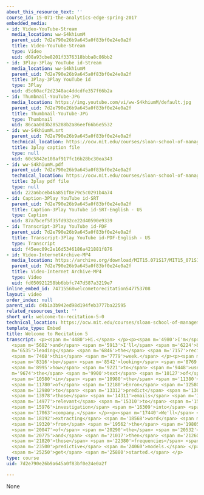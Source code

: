 ```yaml
---
about_this_resource_text: ''
course_id: 15-071-the-analytics-edge-spring-2017
embedded_media:
- id: Video-YouTube-Stream
  media_location: ww-S4khiumM
  parent_uid: 7d2e790e26b9a645a0f83bf0e24e0a2f
  title: Video-YouTube-Stream
  type: Video
  uid: d08a93cbe8201f3376318bbba8c86bb2
- id: 3Play-3Play YouTube id-Stream
  media_location: ww-S4khiumM
  parent_uid: 7d2e790e26b9a645a0f83bf0e24e0a2f
  title: 3Play-3Play YouTube id
  type: 3Play
  uid: d5c60acf2d2348ac4ddcdfe357f66b2a
- id: Thumbnail-YouTube-JPG
  media_location: https://img.youtube.com/vi/ww-S4khiumM/default.jpg
  parent_uid: 7d2e790e26b9a645a0f83bf0e24e0a2f
  title: Thumbnail-YouTube-JPG
  type: Thumbnail
  uid: 86caa0d3b285288b2a86eef66b6e5532
- id: ww-S4khiumM.srt
  parent_uid: 7d2e790e26b9a645a0f83bf0e24e0a2f
  technical_location: https://ocw.mit.edu/courses/sloan-school-of-management/15-071-the-analytics-edge-spring-2017/text-analytics/predictive-coding-bringing-text-analytics-to-the-courtroom-recitation/welcome-to-recitation-5-0/ww-S4khiumM.srt
  title: 3play caption file
  type: null
  uid: 60c5842e108af917fc16b28bc30ea343
- id: ww-S4khiumM.pdf
  parent_uid: 7d2e790e26b9a645a0f83bf0e24e0a2f
  technical_location: https://ocw.mit.edu/courses/sloan-school-of-management/15-071-the-analytics-edge-spring-2017/text-analytics/predictive-coding-bringing-text-analytics-to-the-courtroom-recitation/welcome-to-recitation-5-0/ww-S4khiumM.pdf
  title: 3play pdf file
  type: null
  uid: 222a6bceb46a851f8e79c5c0291b4a74
- id: Caption-3Play YouTube id-SRT
  parent_uid: 7d2e790e26b9a645a0f83bf0e24e0a2f
  title: Caption-3Play YouTube id-SRT-English - US
  type: Caption
  uid: 87a7bcef5f35fd932ce22d40590e9339
- id: Transcript-3Play YouTube id-PDF
  parent_uid: 7d2e790e26b9a645a0f83bf0e24e0a2f
  title: Transcript-3Play YouTube id-PDF-English - US
  type: Transcript
  uid: f45eec09c2e16d5346186a421881f876
- id: Video-InternetArchive-MP4
  media_location: https://archive.org/download/MIT15.071S17/MIT15_071S17_Session_5.4.01_300k.mp4
  parent_uid: 7d2e790e26b9a645a0f83bf0e24e0a2f
  title: Video-Internet Archive-MP4
  type: Video
  uid: fd050921258bb6bbfc747d587a3219e7
inline_embed_id: 74715568welcometorecitation547753708
layout: video
order_index: null
parent_uid: d4b1a3b942ed98d194feb3777ba22595
related_resources_text: ''
short_url: welcome-to-recitation-5-0
technical_location: https://ocw.mit.edu/courses/sloan-school-of-management/15-071-the-analytics-edge-spring-2017/text-analytics/predictive-coding-bringing-text-analytics-to-the-courtroom-recitation/welcome-to-recitation-5-0
template_type: Embed
title: Welcome to Recitation 5
transcript: <p><span m='4480'>Hi.</span> </p><p><span m='4980'>I'm</span> <span m='5291'>John,</span>
  <span m='5602'>and</span> <span m='5913'>I'll</span> <span m='6224'>be</span> <span
  m='6535'>leading</span> <span m='6846'>the</span> <span m='7157'>recitation</span>
  <span m='7468'>this</span> <span m='7779'>week.</span> </p><p><span m='8090'>We'll</span>
  <span m='8316'>be</span> <span m='8542'>looking</span> <span m='8769'>into</span>
  <span m='8995'>how</span> <span m='9221'>to</span> <span m='9448'>use</span> <span
  m='9674'>the</span> <span m='9900'>text</span> <span m='10127'>of</span> <span m='10353'>emails</span>
  <span m='10580'>in</span> <span m='10980'>the</span> <span m='11380'>inboxes</span>
  <span m='11780'>of</span> <span m='12180'>Enron</span> <span m='12580'>executives</span>
  <span m='12980'>to</span> <span m='13312'>predict</span> <span m='13645'>if</span>
  <span m='13978'>those</span> <span m='14311'>emails</span> <span m='14644'>are</span>
  <span m='14977'>relevant</span> <span m='15310'>to</span> <span m='15643'>an</span>
  <span m='15976'>investigation</span> <span m='16309'>into</span> <span m='16686'>the</span>
  <span m='17063'>company.</span> </p><p><span m='17440'>We'll</span> <span m='17816'>be</span>
  <span m='18192'>extracting</span> <span m='18568'>word</span> <span m='18944'>frequencies</span>
  <span m='19320'>from</span> <span m='19562'>the</span> <span m='19805'>text</span>
  <span m='20047'>of</span> <span m='20290'>the</span> <span m='20532'>documents,</span>
  <span m='20775'>and</span> <span m='21017'>then</span> <span m='21260'>integrating</span>
  <span m='21820'>those</span> <span m='22380'>frequencies</span> <span m='22940'>into</span>
  <span m='23500'>predictive</span> <span m='24060'>models.</span> </p><p><span m='24620'>Let's</span>
  <span m='25250'>get</span> <span m='25880'>started.</span> </p>
type: course
uid: 7d2e790e26b9a645a0f83bf0e24e0a2f

---
```

None